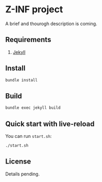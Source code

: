 # Z-INF project

A brief and thourogh description is coming.

## Requirements

1. [Jekyll](https://jekyllrb.com/)

## Install

```sh
bundle install
```

## Build

```sh
bundle exec jekyll build
```

## Quick start with live-reload

You can run `start.sh`:

```sh
./start.sh
```

## License
Details pending.
